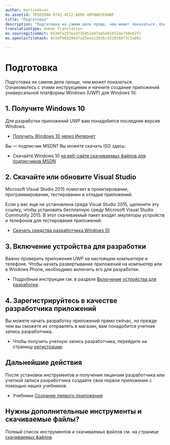 ```yaml
---
author: martinekuan
ms.assetid: 7D5EED8A-0742-4E12-A806-40FBAEFE6ABF
title: "Подготовка"
description: "Подготовка на самом деле проще, чем может показаться. Ознакомьтесь с этими инструкциями и начните создание приложений универсальной платформы Windows (UWP) для Windows 10."
translationtype: Human Translation
ms.sourcegitcommit: 6530fa257ea3735453a97eb5d916524e750e62fc
ms.openlocfilehash: 8c5dfb692d647a25eea13036cd320366f3c5a09c

---
```

# Подготовка

Подготовка на самом деле проще, чем может показаться. Ознакомьтесь с этими инструкциями и начните создание приложений универсальной платформы Windows (UWP) для Windows 10.

## 1. Получите Windows 10

Для разработки приложений UWP вам понадобится последняя версия Windows.

-   [Получить Windows 10 через Интернет](http://go.microsoft.com/fwlink/p/?LinkId=619312)

Вы — подписчик MSDN? Вы можете скачать ISO здесь:

-   Скачайте Windows 10 [на веб-сайте скачиваемых файлов для подписчиков MSDN](http://go.microsoft.com/fwlink/p/?LinkId=266384)

## 2. Скачайте или обновите Visual Studio

Microsoft Visual Studio 2015 помогает в проектировании, программировании, тестировании и отладке приложений.

Если у вас еще не установлена среда Visual Studio 2015, щелкните эту ссылку, чтобы установить бесплатную среду Microsoft Visual Studio Community 2015. В этот скачиваемый пакет входят эмуляторы устройств и телефонов для тестирования приложений:

-   [Скачать средства разработчика Windows 10](https://go.microsoft.com/fwlink/p/?LinkID=534189)

## 3. Включение устройства для разработки

Важно проверить приложения UWP на настоящем компьютере и телефоне. Чтобы начать развертывание приложений на компьютер или в Windows Phone, необходимо включить его для разработки.

-   Подробные инструкции см. в разделе [Включение устройства для разработки](enable-your-device-for-development.md).

## 4. Зарегистрируйтесь в качестве разработчика приложений

Вы можете начать разработку приложений прямо сейчас, но прежде чем вы сможете их отправлять в магазин, вам понадобится учетная запись разработчика.

-   Чтобы получить учетную запись разработчика, перейдите на страницу [регистрации](sign-up.md).

## Дальнейшие действия

После установки инструментов и получения лицензии разработчика или учетной записи разработчика создайте свое первое приложение с помощью наших учебников:

-   Учебники [Создание первого приложения](your-first-app.md)

## Нужны дополнительные инструменты и скачиваемые файлы?

Полный список инструментов и скачиваемых файлов см. на странице [скачиваемых файлов](http://go.microsoft.com/fwlink/p/?linkid=285935).





<!--HONumber=Jun16_HO4-->


